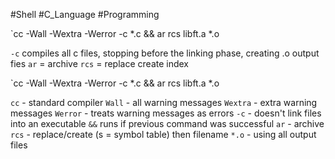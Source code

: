 #Shell #C_Language #Programming 

`cc -Wall -Wextra -Werror -c *.c && ar rcs libft.a *.o

`-c` compiles all c files, stopping before the linking phase, creating .o output fies
`ar` = archive 
`rcs` = replace create index

`cc -Wall -Wextra -Werror -c *.c && ar rcs libft.a *.o 

`cc` - standard compiler
`Wall` - all warning messages
`Wextra` - extra warning messages
`Werror` - treats warning messages as errors
`-c` - doesn't link files into an executable
`&&` runs if previous command was successful
`ar` - archive
`rcs` - replace/create (s = symbol table)
then filename
`*.o` - using all output files